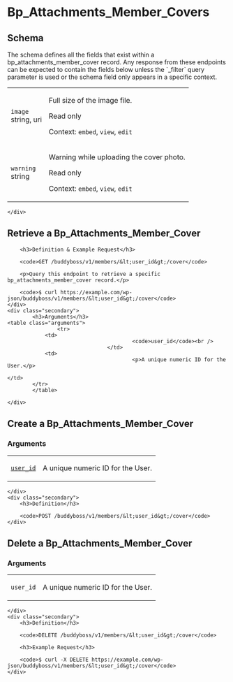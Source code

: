 ---
---

# Bp_Attachments_Member_Covers

<section class="route">
	<div class="primary">
		<h2>Schema</h2>
<p>The schema defines all the fields that exist within a bp_attachments_member_cover record. Any response from these endpoints can be expected to contain the fields below unless the `_filter` query parameter is used or the schema field only appears in a specific context.</p>
<table class="attributes">
			<tr id="schema-image">
			<td>
				<code>image</code><br />
				<span class="type">
					string,
													uri
										</span>
			</td>
			<td>
				<p>Full size of the image file.</p>
									<p class="read-only">Read only</p>
								<p class="context">Context: <code>embed</code>, <code>view</code>, <code>edit</code></p>
							</td>
		</tr>
			<tr id="schema-warning">
			<td>
				<code>warning</code><br />
				<span class="type">
					string				</span>
			</td>
			<td>
				<p>Warning while uploading the cover photo.</p>
									<p class="read-only">Read only</p>
								<p class="context">Context: <code>embed</code>, <code>view</code>, <code>edit</code></p>
							</td>
		</tr>
	</table>

	</div>
</section>

<div><section class="route">
	<div class="primary">
		<h2>Retrieve a Bp_Attachments_Member_Cover</h2>

		<h3>Definition & Example Request</h3>

		<code>GET /buddyboss/v1/members/&lt;user_id&gt;/cover</code>

		<p>Query this endpoint to retrieve a specific bp_attachments_member_cover record.</p>

		<code>$ curl https://example.com/wp-json/buddyboss/v1/members/&lt;user_id&gt;/cover</code>
	</div>
	<div class="secondary">
			<h3>Arguments</h3>
	<table class="arguments">
					<tr>
				<td>
											<code>user_id</code><br />
									</td>
				<td>
											<p>A unique numeric ID for the User.</p>
																								</td>
			</tr>
			</table>

	</div>
</section>
<section class="route">
	<div class="primary">
		<h2>Create a Bp_Attachments_Member_Cover</h2>
			<h3>Arguments</h3>
	<table class="arguments">
					<tr>
				<td>
											<code><a href="#schema-user_id">user_id</a></code><br />
									</td>
				<td>
											<p>A unique numeric ID for the User.</p>
																								</td>
			</tr>
			</table>

	</div>
	<div class="secondary">
		<h3>Definition</h3>

		<code>POST /buddyboss/v1/members/&lt;user_id&gt;/cover</code>
	</div>
</section>
<section class="route">
	<div class="primary">
		<h2>Delete a Bp_Attachments_Member_Cover</h2>
			<h3>Arguments</h3>
	<table class="arguments">
					<tr>
				<td>
											<code>user_id</code><br />
									</td>
				<td>
											<p>A unique numeric ID for the User.</p>
																								</td>
			</tr>
			</table>

	</div>
	<div class="secondary">
		<h3>Definition</h3>

		<code>DELETE /buddyboss/v1/members/&lt;user_id&gt;/cover</code>

		<h3>Example Request</h3>

		<code>$ curl -X DELETE https://example.com/wp-json/buddyboss/v1/members/&lt;user_id&gt;/cover</code>
	</div>
</section>
</div>
